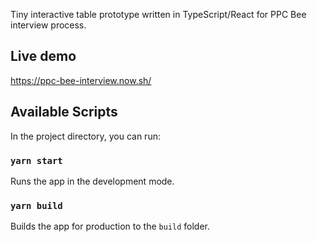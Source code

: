 Tiny interactive table prototype written in TypeScript/React for PPC Bee interview process.

## Live demo

<https://ppc-bee-interview.now.sh/>

## Available Scripts

In the project directory, you can run:

### `yarn start`

Runs the app in the development mode.

### `yarn build`

Builds the app for production to the `build` folder.
